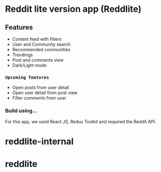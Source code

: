 # Reddit lite version app (Reddlite)

## Features

- Content feed with filters
- User and Community search
- Recommended communities
- Trendings
- Post and comments view
- Dark/Light mode

### `Upcoming features`

- Open posts from user detail
- Open user detail from post view
- Filter comments from user

### Build using...

For this app, we used React JS, Redux Toolkit and required the Reddit API.
# reddlite-internal
# reddlite
